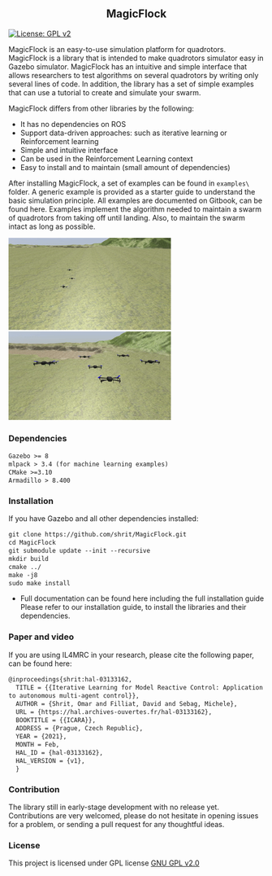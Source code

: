 <h2 align="center">
  <br> MagicFlock <br>
</h2>

[![License: GPL v2](https://img.shields.io/badge/License-GPL%20v2-blue.svg)](https://www.gnu.org/licenses/old-licenses/gpl-2.0.en.html)

MagicFlock is an easy-to-use simulation platform for quadrotors. MagicFlock is a library that is intended to make quadrotors simulator easy in Gazebo simulator.
MagicFlock has an intuitive and simple interface that allows researchers to test algorithms on several quadrotors by writing only several lines of code.
In addition, the library has a set of simple examples that can use a tutorial to create and simulate your swarm.

MagicFlock differs from other libraries by the following:

* It has no dependencies on ROS
* Support data-driven approaches: such as iterative learning or Reinforcement learning
* Simple and intuitive interface
* Can be used in the Reinforcement Learning context
* Easy to install and to maintain (small amount of dependencies)

After installing MagicFlock, a set of examples can be found in `examples\` folder.
A generic example is provided as a starter guide to understand the basic simulation principle.
All examples are documented on Gitbook, can be found here.
Examples implement the algorithm needed to maintain a swarm of quadrotors from
taking off until landing. Also, to maintain the swarm intact as
long as possible.

![](3quads.gif)
![](flocking.gif)

### Dependencies
``` 
Gazebo >= 8
mlpack > 3.4 (for machine learning examples)
CMake >=3.10
Armadillo > 8.400
```

### Installation
If you have Gazebo and all other dependencies installed:

```
git clone https://github.com/shrit/MagicFlock.git
cd MagicFlock
git submodule update --init --recursive
mkdir build
cmake ../
make -j8
sudo make install
```
* Full documentation can be found here including the full installation guide
Please refer to our installation guide, to install the libraries and their dependencies.

### Paper and video 
If you are using IL4MRC in your research, please cite the following paper, can
be found here:

```
@inproceedings{shrit:hal-03133162,
  TITLE = {{Iterative Learning for Model Reactive Control: Application to autonomous multi-agent control}},
  AUTHOR = {Shrit, Omar and Filliat, David and Sebag, Michele},
  URL = {https://hal.archives-ouvertes.fr/hal-03133162},
  BOOKTITLE = {{ICARA}},
  ADDRESS = {Prague, Czech Republic},
  YEAR = {2021},
  MONTH = Feb,
  HAL_ID = {hal-03133162},
  HAL_VERSION = {v1},
  }
```

### Contribution
The library still in early-stage development with no release yet. Contributions are
very welcomed, please do not hesitate in opening issues for a problem, or sending a pull request for any thoughtful ideas. 

### License

This project is licensed under GPL license [GNU GPL v2.0](https://choosealicense.com/licenses/gpl-2.0/)


